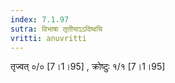 ```yaml
---
index: 7.1.97
sutra: विभाषा तृतीयाऽऽदिष्वचि
vritti: anuvritti
---
```


तृज्वत् ०/० [7।1।95] , क्रोष्टुः १/१ [7।1।95]